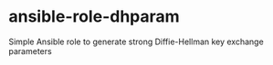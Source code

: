 # ansible-role-dhparam
Simple Ansible role to generate strong Diffie-Hellman key exchange parameters
